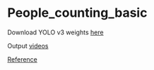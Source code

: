 # People_counting_basic
Download YOLO v3 weights [here](https://drive.google.com/drive/folders/1AhOM31dy8jfLqQ1CcVcXJgWmorG_TzjU?usp=sharing) <br>

Output [videos](https://drive.google.com/drive/folders/1FXRbVL-fvk_N1jYfIRIdTu_BlJnhvKwW?usp=sharing)

[Reference](https://github.com/Mohamed209/Automated-Social-Distancing-Monitoring)
